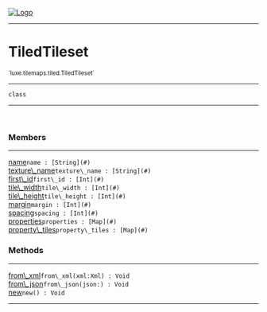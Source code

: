 
[![Logo](../../../../images/logo.png)](../../../../api/index.html)

---



<h1>TiledTileset</h1>
<small>`luxe.tilemaps.tiled.TiledTileset`</small>



---

`class`

---

&nbsp;
&nbsp;



<h3>Members</h3> <hr/><span class="member apipage">
                <a name="name"><a class="lift" href="#name">name</a></a><code class="signature apipage">name : [String](#)</code><br/></span>
            <span class="small_desc_flat"></span><span class="member apipage">
                <a name="texture_name"><a class="lift" href="#texture_name">texture\_name</a></a><code class="signature apipage">texture\_name : [String](#)</code><br/></span>
            <span class="small_desc_flat"></span><span class="member apipage">
                <a name="first_id"><a class="lift" href="#first_id">first\_id</a></a><code class="signature apipage">first\_id : [Int](#)</code><br/></span>
            <span class="small_desc_flat"></span><span class="member apipage">
                <a name="tile_width"><a class="lift" href="#tile_width">tile\_width</a></a><code class="signature apipage">tile\_width : [Int](#)</code><br/></span>
            <span class="small_desc_flat"></span><span class="member apipage">
                <a name="tile_height"><a class="lift" href="#tile_height">tile\_height</a></a><code class="signature apipage">tile\_height : [Int](#)</code><br/></span>
            <span class="small_desc_flat"></span><span class="member apipage">
                <a name="margin"><a class="lift" href="#margin">margin</a></a><code class="signature apipage">margin : [Int](#)</code><br/></span>
            <span class="small_desc_flat"></span><span class="member apipage">
                <a name="spacing"><a class="lift" href="#spacing">spacing</a></a><code class="signature apipage">spacing : [Int](#)</code><br/></span>
            <span class="small_desc_flat"></span><span class="member apipage">
                <a name="properties"><a class="lift" href="#properties">properties</a></a><code class="signature apipage">properties : [Map](#)</code><br/></span>
            <span class="small_desc_flat"></span><span class="member apipage">
                <a name="property_tiles"><a class="lift" href="#property_tiles">property\_tiles</a></a><code class="signature apipage">property\_tiles : [Map](#)</code><br/></span>
            <span class="small_desc_flat"></span>





<h3>Methods</h3> <hr/><span class="method apipage">
            <a name="from_xml"><a class="lift" href="#from_xml">from\_xml</a></a><code class="signature apipage">from\_xml(xml:Xml<span></span>) : Void</code><br/><span class="small_desc_flat"></span>
        </span>
    <span class="method apipage">
            <a name="from_json"><a class="lift" href="#from_json">from\_json</a></a><code class="signature apipage">from\_json(json:<span></span>) : Void</code><br/><span class="small_desc_flat"></span>
        </span>
    <span class="method apipage">
            <a name="new"><a class="lift" href="#new">new</a></a><code class="signature apipage">new() : Void</code><br/><span class="small_desc_flat"></span>
        </span>
    





---

&nbsp;
&nbsp;
&nbsp;
&nbsp;